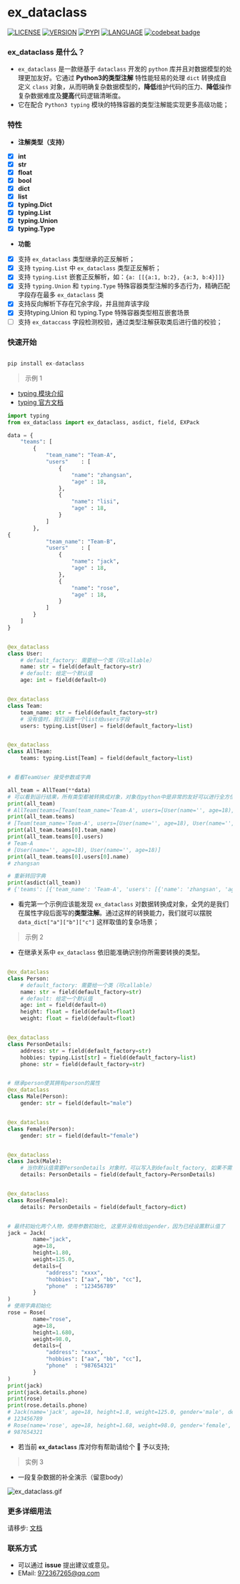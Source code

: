 # ex_dataclass

[![LICENSE](https://img.shields.io/github/license/Shadow-linux/ex_dataclass)](https://img.shields.io/github/license/Shadow-linux/ex_dataclass)
[![VERSION](https://img.shields.io/github/v/release/Shadow-linux/ex_dataclass)](https://img.shields.io/github/v/release/Shadow-linux/ex_dataclass)
[![PYPI](https://img.shields.io/pypi/v/ex-dataclass)](https://pypi.org/project/ex-dataclass/)
[![LANGUAGE](https://img.shields.io/badge/python-3.7%2B-blue)](https://img.shields.io/badge/python-3.7%2B-blue)
[![codebeat badge](https://codebeat.co/badges/495b3202-92b5-4301-8afd-1e146e62fe3e)](https://codebeat.co/projects/github-com-shadow-linux-ex_dataclass-master)

### ex_dataclass 是什么？

* `ex_dataclass` 是一款继基于 `dataclass` 开发的 `python` 库并且对数据模型的处理更加友好。它通过  **Python3的类型注解** 特性能轻易的处理 `dict` 转换成自定义 `class` 对象，从而明确复杂数据模型的，**降低**维护代码的压力、**降低**操作复杂数据难度及**提高**代码逻辑清晰度。
* 它在配合 `Python3 typing` 模块的特殊容器的类型注解能实现更多高级功能；


### 特性

* **注解类型（支持）**
- [x] **int**
- [x] **str**
- [x] **float**
- [x] **bool**
- [x] **dict**
- [x] **list**
- [x] **typing.Dict**
- [x] **typing.List**
- [x] **typing.Union**
- [x] **typing.Type**

* **功能**
- [x] 支持 `ex_dataclass` 类型继承的正反解析；
- [x] 支持 `typing.List` 中 `ex_dataclass` 类型正反解析；
- [x] 支持 `typing.List` 嵌套正反解析，如：`{a: [[{a:1, b:2}, {a:3, b:4}]]}`
- [x] 支持 `typing.Union` 和 `typing.Type` 特殊容器类型注解的多态行为，精确匹配字段存在最多 `ex_dataclass` 类
- [x] 支持反向解析下存在冗余字段，并且抛弃该字段
- [x] 支持typing.Union 和 typing.Type 特殊容器类型相互嵌套场景 
- [ ] 支持 `ex_dataccass` 字段检测校验，通过类型注解获取类后进行值的校验；

### 快速开始

```python

pip install ex-dataclass
```

> 示例 1

* [typing 模块介绍](https://juejin.cn/post/6939159210991026190)
* [typing 官方文档](https://docs.python.org/3/library/typing.html)

```python
import typing
from ex_dataclass import ex_dataclass, asdict, field, EXPack

data = {
    "teams": [
        {
            "team_name": "Team-A",
            "users"    : [
                {
                    "name": "zhangsan",
                    "age" : 18,
                },
                {
                    "name": "lisi",
                    "age" : 18,
                }
            ]
        },
{
            "team_name": "Team-B",
            "users"    : [
                {
                    "name": "jack",
                    "age" : 18,
                },
                {
                    "name": "rose",
                    "age" : 18,
                }
            ]
        }
    ]
}


@ex_dataclass
class User:
    # default_factory: 需要给一个类（可callable）
    name: str = field(default_factory=str)
    # default: 给定一个默认值
    age: int = field(default=0)


@ex_dataclass
class Team:
    team_name: str = field(default_factory=str)
    # 没有值时，我们设置一个list给users字段
    users: typing.List[User] = field(default_factory=list)


@ex_dataclass
class AllTeam:
    teams: typing.List[Team] = field(default_factory=list)


# 看看TeamUser 接受参数或字典

all_team = AllTeam(**data)
# 可以看到运行结果，所有类型都被转换成对象，对象在python中是非常的友好可以进行全方位自动补全，并且方便维护；
print(all_team)
# AllTeam(teams=[Team(team_name='Team-A', users=[User(name='', age=18), User(name='', age=18)]), Team(team_name='Team-B', users=[User(name='', age=18), User(name='', age=18)])])
print(all_team.teams)
# [Team(team_name='Team-A', users=[User(name='', age=18), User(name='', age=18)]), Team(team_name='Team-B', users=[User(name='', age=18), User(name='', age=18)])]
print(all_team.teams[0].team_name)
print(all_team.teams[0].users)
# Team-A
# [User(name='', age=18), User(name='', age=18)]
print(all_team.teams[0].users[0].name)
# zhangsan

# 重新转回字典
print(asdict(all_team))
# {'teams': [{'team_name': 'Team-A', 'users': [{'name': 'zhangsan', 'age': 18}, {'name': 'lisi', 'age': 18}]}, {'team_name': 'Team-B', 'users': [{'name': 'jack', 'age': 18}, {'name': 'rose', 'age': 18}]}]}


```

* 看完第一个示例应该能发现 `ex_dataclass` 对数据转换成对象，全凭的是我们在属性字段后面写的**类型注解**。通过这样的转换能力，我们就可以摆脱 `data_dict["a"]["b"]["c"]` 这样取值的复杂场景；



> 示例 2 
* 在继承关系中 `ex_dataclass` 依旧能准确识别你所需要转换的类型。

```python

@ex_dataclass
class Person:
    # default_factory: 需要给一个类（可callable）
    name: str = field(default_factory=str)
    # default: 给定一个默认值
    age: int = field(default=0)
    height: float = field(default=float)
    weight: float = field(default=float)


@ex_dataclass
class PersonDetails:
    address: str = field(default_factory=str)
    hobbies: typing.List[str] = field(default_factory=list)
    phone: str = field(default_factory=str)


# 继承person使其拥有person的属性
@ex_dataclass
class Male(Person):
    gender: str = field(default="male")


@ex_dataclass
class Female(Person):
    gender: str = field(default="female")


@ex_dataclass
class Jack(Male):
    # 当你默认值需要PersonDetails 对象时，可以写入到default_factory, 如果不需要则写dict或None
    details: PersonDetails = field(default_factory=PersonDetails)


@ex_dataclass
class Rose(Female):
    details: PersonDetails = field(default_factory=dict)


# 最终初始化两个人物，使用参数初始化, 这里并没有给出gender，因为已经设置默认值了
jack = Jack(
        name="jack",
        age=18,
        height=1.80,
        weight=125.0,
        details={
            "address": "xxxx",
            "hobbies": ["aa", "bb", "cc"],
            "phone"  : "123456789"
        }
)
# 使用字典初始化
rose = Rose(
        name="rose",
        age=18,
        height=1.680,
        weight=98.0,
        details={
            "address": "xxxx",
            "hobbies": ["aa", "bb", "cc"],
            "phone"  : "987654321"
        }
)
print(jack)
print(jack.details.phone)
print(rose)
print(rose.details.phone)
# Jack(name='jack', age=18, height=1.8, weight=125.0, gender='male', details=PersonDetails(address='xxxx', hobbies=['aa', 'bb', 'cc'], phone='123456789'))
# 123456789
# Rose(name='rose', age=18, height=1.68, weight=98.0, gender='female', details=PersonDetails(address='xxxx', hobbies=['aa', 'bb', 'cc'], phone='987654321'))
# 987654321


```
* 若当前 **`ex_dataclass`** 库对你有帮助请给个 🌟 予以支持;


> 实例 3

* 一段复杂数据的补全演示（留意body）

![ex_dataclass.gif](https://p9-juejin.byteimg.com/tos-cn-i-k3u1fbpfcp/527631c72c31456bac242150290d7f25~tplv-k3u1fbpfcp-watermark.image)



### 更多详细用法


请移步: [文档]()


### 联系方式

* 可以通过 **issue** 提出建议或意见。
* EMail: 972367265@qq.com

